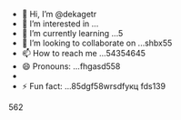 - 👋 Hi, I’m @dekagetr
- 👀 I’m interested in ...
- 🌱 I’m currently learning ...5
- 💞️ I’m looking to collaborate on ...shbx55
- 📫 How to reach me ...54354645
- 😄 Pronouns: ...fhgasd558
- 
- ⚡ Fun fact: ...85dgf58wrsdfукц
fds139
<!---ads2dfg
dekagetr/dekagetr is a ✨ special ✨ repositor456y because its `README.md` (this file) appears on your GitHub profile.
You can click the Preview link to take a look at your changes.vh
--->562
